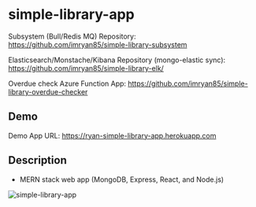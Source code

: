 # simple-library-app

Subsystem (Bull/Redis MQ) Repository: https://github.com/imryan85/simple-library-subsystem

Elasticsearch/Monstache/Kibana Repository (mongo-elastic sync): https://github.com/imryan85/simple-library-elk/

Overdue check Azure Function App: https://github.com/imryan85/simple-library-overdue-checker

## Demo

Demo App URL: https://ryan-simple-library-app.herokuapp.com

## Description

- MERN stack web app (MongoDB, Express, React, and Node.js)


![simple-library-app](https://user-images.githubusercontent.com/5603641/150159821-307a09bd-1e08-460d-8b28-fb1f0b8a4019.jpeg)
